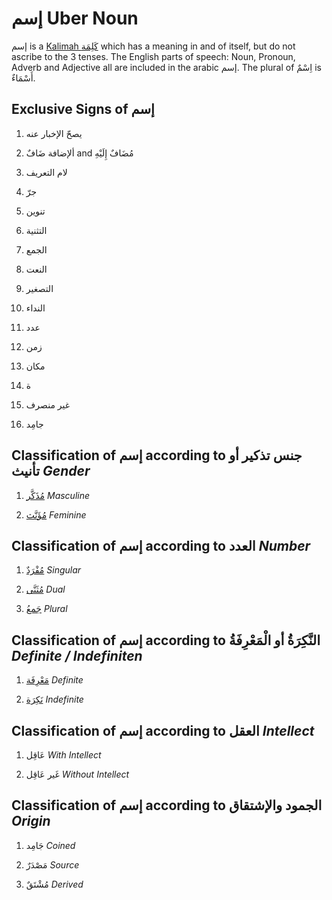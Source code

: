 # إسم Uber Noun

إسم is a [Kalimah كَلِمَة](/reference/nahw/kalimah/) which has a meaning in and of itself, but do not ascribe to the 3 tenses. The English parts of speech: Noun, Pronoun, Adverb and Adjective all are included in the arabic إسم. The plural of اِسْمٌ is أَسْمَاءٌ. 


## Exclusive Signs of إسم

1. يصحّ الإخبار عنه

2. ألإضافة ضَافٌ and مُضَافٌ إِلَيْهِ 

3. لام التعريف

4. جرّ

5. تنوين
 
6. التثنية 

7. الجمع

8. النعت

9. التصغير

10. النداء

11. عدد

12. زمن

13. مكان

14. ة

15. غیر منصرف

16. جامِد

## Classification of إسم according to جنس تذكير أو تأنيث *Gender*

1. [مُذَكَّر](/reference/nahw/mudhakkar/) *Masculine*

2. [مُؤَنَّث](/reference/nahw/muannas/) *Feminine*

## Classification of إسم according to العدد *Number*

1. [مُفْرَدٌ](/reference/nahw/mufrad/) *Singular*

2. [مُثَنَّى](/reference/nahw/muthanna/) *Dual*

3. [جَمعُ](/reference/nahw/jame/) *Plural*

## Classification of إسم according to النَّكِرَةُ أو الْمَعْرِفَةُ *Definite / Indefiniten*

1. [مَعْرِفَة](/reference/nahw/marifa/) *Definite*

2. [نَكِرَة](/reference/nahw/nakira/) *Indefinite*

## Classification of إسم according to العقل *Intellect*

1. عَاقِل *With Intellect*

2. غَير عَاقِل *Without Intellect*

## Classification of إسم according to الجمود والإشتقاق *Origin*

1. جَامِد *Coined*

2. مَصْدَرٌ *Source*

3. مُشْتَقٌ *Derived*